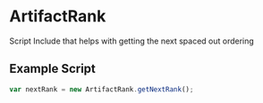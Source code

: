 # ArtifactRank
Script Include that helps with getting the next spaced out ordering 

## Example Script
```javascript
var nextRank = new ArtifactRank.getNextRank();
```
